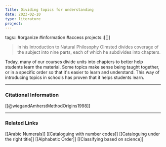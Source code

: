 ```yaml
---
Title: Dividing topics for understanding
date: 2023-02-10
type: literature
project:
---
```

tags:: #organize #information #access 
projects::[[]]

> In his Introduction to Natural Philosophy Olmsted divides coverage of the subject into nine parts, each of which he subdivides into chapters.

Today, many of our courses divide units into chapters to better help students learn the material. Some topics make sense being taught together, or in a specific order so that it's easier to learn and understand. This way of introducing topics in schools has proven that it helps students learn.

---
### Citational Information

[[@wiegandAmherstMethodOrigins1998]]

---

### Related Links

[[Arabic Numerals]]
[[Cataloguing with number codes]]
[[Cataloguing under the right title]]
[[Alphabetic Order]]
[[Classifying based on science]]